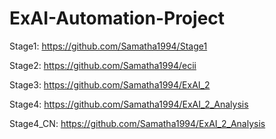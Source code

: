 # ExAI-Automation-Project


Stage1: https://github.com/Samatha1994/Stage1

Stage2: https://github.com/Samatha1994/ecii

Stage3: https://github.com/Samatha1994/ExAI_2

Stage4: https://github.com/Samatha1994/ExAI_2_Analysis

Stage4_CN: https://github.com/Samatha1994/ExAI_2_Analysis
